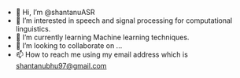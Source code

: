 - 👋 Hi, I’m @shantanuASR
- 👀 I’m interested in speech and signal processing for computational linguistics.
- 🌱 I’m currently learning Machine learning techniques.
- 💞️ I’m looking to collaborate on ...
- 📫 How to reach me using my email address which is shantanubhu97@gmail.com

<!---
shantanuASR/shantanuASR is a ✨ special ✨ repository because its `README.md` (this file) appears on your GitHub profile.
You can click the Preview link to take a look at your changes.
--->
